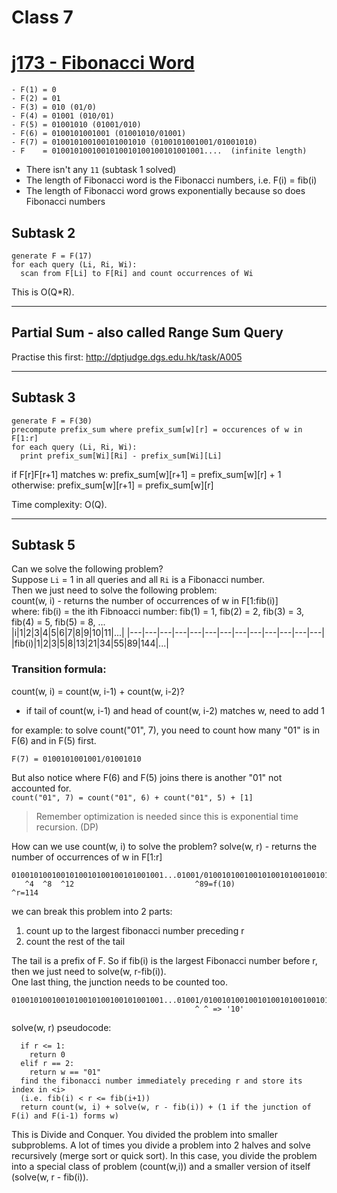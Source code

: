 # Class 7
# [j173 - Fibonacci Word](https://judge.hkoi.org/task/j173)
```
- F(1) = 0
- F(2) = 01
- F(3) = 010 (01/0)
- F(4) = 01001 (010/01)
- F(5) = 01001010 (01001/010)
- F(6) = 0100101001001 (01001010/01001)
- F(7) = 010010100100101001010 (0100101001001/01001010)
- F    = 0100101001001010010100100101001001....  (infinite length)
```
- There isn't any `11` (subtask 1 solved)
- The length of Fibonacci word is the Fibonacci numbers, i.e. F(i) = fib(i)
- The length of Fibonacci word grows exponentially because so does Fibonacci numbers

## Subtask 2
```
generate F = F(17)
for each query (Li, Ri, Wi):
  scan from F[Li] to F[Ri] and count occurrences of Wi
```
This is O(Q*R).

---

## Partial Sum - also called Range Sum Query
Practise this first: http://dptjudge.dgs.edu.hk/task/A005

---

## Subtask 3
```
generate F = F(30)
precompute prefix_sum where prefix_sum[w][r] = occurences of w in F[1:r]
for each query (Li, Ri, Wi):
  print prefix_sum[Wi][Ri] - prefix_sum[Wi][Li]
```
if F[r]F[r+1] matches w: prefix_sum[w][r+1] = prefix_sum[w][r] + 1<br>
otherwise: prefix_sum[w][r+1] = prefix_sum[w][r]

Time complexity: O(Q).

---

## Subtask 5
Can we solve the following problem?<br>
Suppose `Li` = 1 in all queries and all `Ri` is a Fibonacci number.<br>
Then we just need to solve the following problem:<br>
count(w, i) - returns the number of occurrences of w in F[1:fib(i)]<br>
where: fib(i) = the ith Fibnoacci number: fib(1) = 1, fib(2) = 2, fib(3) = 3, fib(4) = 5, fib(5) = 8, ...<br>
|i|1|2|3|4|5|6|7|8|9|10|11|...|
|---|---|---|---|---|---|---|---|---|---|---|---|---|
|fib(i)|1|2|3|5|8|13|21|34|55|89|144|...|

### Transition formula:
count(w, i) = count(w, i-1) + count(w, i-2)?
- if tail of count(w, i-1) and head of count(w, i-2) matches w, need to add 1

for example: to solve count("01", 7), you need to count how many "01" is in F(6) and in F(5) first.
```
F(7) = 0100101001001/01001010
```
But also notice where F(6) and F(5) joins there is another "01" not accounted for.<br>
`count("01", 7) = count("01", 6) + count("01", 5) + [1]`
> Remember optimization is needed since this is exponential time recursion. (DP)

How can we use count(w, i) to solve the problem?
solve(w, r) - returns the number of occurrences of w in F[1:r]
```
0100101001001010010100100101001001...01001/0100101001001010010100100101...
   ^4  ^8  ^12                           ^89=f(10)                 ^r=114
```
we can break this problem into 2 parts:
1. count up to the largest fibonacci number preceding r
2. count the rest of the tail

The tail is a prefix of F. So if fib(i) is the largest Fibonacci number before r, then we just need to solve(w, r-fib(i)).<br>
One last thing, the junction needs to be counted too.
```
0100101001001010010100100101001001...01001/0100101001001010010100100101...
                                         ^ ^ => '10'
```
solve(w, r) pseudocode:
```
  if r <= 1:
    return 0
  elif r == 2:
    return w == "01"
  find the fibonacci number immediately preceding r and store its index in <i>
  (i.e. fib(i) < r <= fib(i+1))
  return count(w, i) + solve(w, r - fib(i)) + (1 if the junction of F(i) and F(i-1) forms w)
```

This is Divide and Conquer. You divided the problem into smaller subproblems. A lot of times you divide a problem into 2 halves and solve recursively (merge sort or quick sort). In this case, you divide the problem into a special class of problem (count(w,i)) and a smaller version of itself (solve(w, r - fib(i)).
